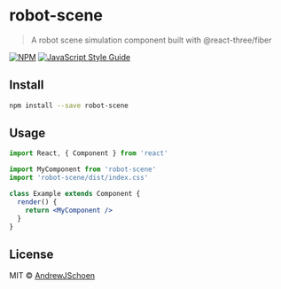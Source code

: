# robot-scene

> A robot scene simulation component built with @react-three/fiber

[![NPM](https://img.shields.io/npm/v/robot-scene.svg)](https://www.npmjs.com/package/robot-scene) [![JavaScript Style Guide](https://img.shields.io/badge/code_style-standard-brightgreen.svg)](https://standardjs.com)

## Install

```bash
npm install --save robot-scene
```

## Usage

```jsx
import React, { Component } from 'react'

import MyComponent from 'robot-scene'
import 'robot-scene/dist/index.css'

class Example extends Component {
  render() {
    return <MyComponent />
  }
}
```

## License

MIT © [AndrewJSchoen](https://github.com/AndrewJSchoen)
